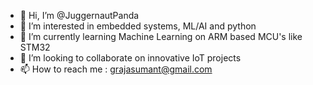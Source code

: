- 👋 Hi, I’m @JuggernautPanda
- 👀 I’m interested in embedded systems, ML/AI and python
- 🌱 I’m currently learning Machine Learning on ARM based MCU's like STM32
- 💞️ I’m looking to collaborate on innovative IoT projects
- 📫 How to reach me : grajasumant@gmail.com

<!---
JuggernautPanda/JuggernautPanda is a ✨ special ✨ repository because its `README.md` (this file) appears on your GitHub profile.
You can click the Preview link to take a look at your changes.
--->

